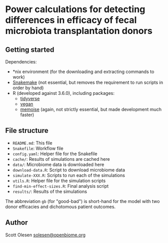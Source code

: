 # Power calculations for detecting differences in efficacy of fecal microbiota transplantation donors

## Getting started

Dependencies:

- \*nix environment (for the downloading and extracting commands to work)
- [Snakemake](https://snakemake.readthedocs.io/en/stable/) (not essential, but removes the requirement to run scripts in order by hand)
- R (developed against 3.6.0), including packages:
    - [tidyverse](https://tidyverse.tidyverse.org/)
    - [vegan](https://cran.r-project.org/web/packages/vegan/index.html)
    - [memoise](https://cran.r-project.org/web/packages/memoise/index.html) (again, not strictly essential, but made development much faster)

## File structure

- `README.md`: This file
- `Snakefile`: Workflow file
- `config.yaml`: Helper file for the Snakefile
- `cache/`: Results of simulations are cached here
- `data/`: Microbiome data is downloaded here
- `download-data.R`: Script to download microbiome data
- `simulate-XXX.R`: Scripts to run each of the simulations
- `utils.R`: Helper file for the simulation scripts
- `find-min-effect-sizes.R`: Final analysis script
- `results/`: Results of the simulations

The abbreviation `gb` (for "good-bad") is short-hand for the model with two
donor efficacies and dichotomous patient outcomes.

## Author

Scott Olesen <solesen@openbiome.org>
